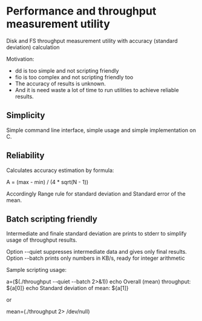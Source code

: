 # Performance and throughput measurement utility

Disk and FS throughput measurement utility with accuracy
(standard deviation) calculation

Motivation:
* dd is too simple and not scripting friendly
* fio is too complex and not scripting friendly too
* The accuracy of results is unknown.
* And it is need waste a lot of time to run utilities to achieve reliable results.

## Simplicity

Simple command line interface, simple usage and simple implementation on C.

## Reliability

Calculates accuracy estimation by formula:

A = (max - min) / (4 * sqrt(N - 1))

Accordingly Range rule for standard deviation and Standard error of the mean.

## Batch scripting friendly

Intermediate and finale standard deviation are prints to stderr to
simplify usage of throughput results.

Option --quiet suppresses intermediate data and gives only final results.
Option --batch prints only numbers in KB/s, ready for integer arithmetic

Sample scripting usage:

a=($(./throughput --quiet --batch 2>&1))
echo Overall (mean) throughput: ${a[0]}
echo Standard deviation of mean: ${a[1]}

or

mean=(./throughput 2> /dev/null)
